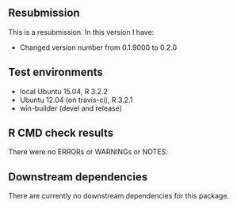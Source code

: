 ## Resubmission
This is a resubmission. In this version I have:

* Changed version number from 0.1.9000 to 0.2.0


## Test environments
* local Ubuntu 15.04, R 3.2.2
* Ubuntu 12.04 (on travis-ci), R 3.2.1
* win-builder (devel and release)


## R CMD check results
There were no ERRORs or WARNINGs or NOTES. 


## Downstream dependencies
There are currently no downstream dependencies for this package.


